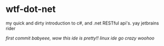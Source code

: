 # wtf-dot-net
my quick and dirty introduction to c#, and .net RESTful api's. yay jetbrains rider 

*first commit babyeee, wow this ide is pretty!! linux ide go crazy woohoo*